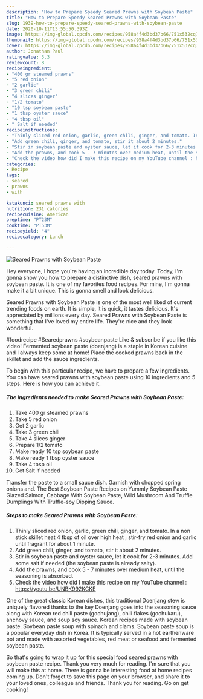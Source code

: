 ```yaml
---
description: "How to Prepare Speedy Seared Prawns with Soybean Paste"
title: "How to Prepare Speedy Seared Prawns with Soybean Paste"
slug: 1939-how-to-prepare-speedy-seared-prawns-with-soybean-paste
date: 2020-10-11T13:55:50.393Z
image: https://img-global.cpcdn.com/recipes/958a4f4d3bd37b66/751x532cq70/seared-prawns-with-soybean-paste-recipe-main-photo.jpg
thumbnail: https://img-global.cpcdn.com/recipes/958a4f4d3bd37b66/751x532cq70/seared-prawns-with-soybean-paste-recipe-main-photo.jpg
cover: https://img-global.cpcdn.com/recipes/958a4f4d3bd37b66/751x532cq70/seared-prawns-with-soybean-paste-recipe-main-photo.jpg
author: Jonathan Paul
ratingvalue: 3.3
reviewcount: 8
recipeingredient:
- "400 gr steamed prawns"
- "5 red onion"
- "2 garlic"
- "3 green chili"
- "4 slices ginger"
- "1/2 tomato"
- "10 tsp soybean paste"
- "1 tbsp oyster sauce"
- "4 tbsp oil"
- " Salt if needed"
recipeinstructions:
- "Thinly sliced red onion, garlic, green chili, ginger, and tomato. In a non stick skillet heat 4 tbsp of oil over high heat ; stir-fry red onion and garlic until fragrant for about 1 minute."
- "Add green chili, ginger, and tomato, stir it about 2 minutes."
- "Stir in soybean paste and oyster sauce, let it cook for 2-3 minutes. Add some salt if needed (the soybean paste is already salty)."
- "Add the prawns, and cook 5 - 7 minutes over medium heat, until the seasoning is absorbed."
- "Check the video how did I make this recipe on my YouTube channel : https://youtu.be/UNBK992KCKE"
categories:
- Recipe
tags:
- seared
- prawns
- with

katakunci: seared prawns with 
nutrition: 231 calories
recipecuisine: American
preptime: "PT23M"
cooktime: "PT53M"
recipeyield: "4"
recipecategory: Lunch

---
```



![Seared Prawns with Soybean Paste](https://img-global.cpcdn.com/recipes/958a4f4d3bd37b66/751x532cq70/seared-prawns-with-soybean-paste-recipe-main-photo.jpg)

Hey everyone, I hope you're having an incredible day today. Today, I'm gonna show you how to prepare a distinctive dish, seared prawns with soybean paste. It is one of my favorites food recipes. For mine, I'm gonna make it a bit unique. This is gonna smell and look delicious.

Seared Prawns with Soybean Paste is one of the most well liked of current trending foods on earth. It is simple, it is quick, it tastes delicious. It's appreciated by millions every day. Seared Prawns with Soybean Paste is something that I've loved my entire life. They're nice and they look wonderful.

#foodrecipe #Searedprawns #soybeanpaste Like &amp; subscribe if you like this video! Fermented soybean paste (doenjang) is a staple in Korean cuisine and I always keep some at home! Place the cooked prawns back in the skillet and add the sauce ingredients.


To begin with this particular recipe, we have to prepare a few ingredients. You can have seared prawns with soybean paste using 10 ingredients and 5 steps. Here is how you can achieve it.

<!--inarticleads1-->

##### The ingredients needed to make Seared Prawns with Soybean Paste:

1. Take 400 gr steamed prawns
1. Take 5 red onion
1. Get 2 garlic
1. Take 3 green chili
1. Take 4 slices ginger
1. Prepare 1/2 tomato
1. Make ready 10 tsp soybean paste
1. Make ready 1 tbsp oyster sauce
1. Take 4 tbsp oil
1. Get  Salt if needed


Transfer the paste to a small sauce dish. Garnish with chopped spring onions and. The Best Soybean Paste Recipes on Yummly Soybean Paste Glazed Salmon, Cabbage With Soybean Paste, Wild Mushroom And Truffle Dumplings With Truffle-soy Dipping Sauce. 

<!--inarticleads2-->

##### Steps to make Seared Prawns with Soybean Paste:

1. Thinly sliced red onion, garlic, green chili, ginger, and tomato. In a non stick skillet heat 4 tbsp of oil over high heat ; stir-fry red onion and garlic until fragrant for about 1 minute.
1. Add green chili, ginger, and tomato, stir it about 2 minutes.
1. Stir in soybean paste and oyster sauce, let it cook for 2-3 minutes. Add some salt if needed (the soybean paste is already salty).
1. Add the prawns, and cook 5 - 7 minutes over medium heat, until the seasoning is absorbed.
1. Check the video how did I make this recipe on my YouTube channel : https://youtu.be/UNBK992KCKE


One of the great classic Korean dishes, this traditional Doenjang stew is uniquely flavored thanks to the key Doenjang goes into the seasoning sauce along with Korean red chili paste (gochujang), chili flakes (gochukaru), anchovy sauce, and soup soy sauce. Korean recipes made with soybean paste. Soybean paste soup with spinach and clams. Soybean paste soup is a popular everyday dish in Korea. It is typically served in a hot earthenware pot and made with assorted vegetables, red meat or seafood and fermented soybean paste. 

So that's going to wrap it up for this special food seared prawns with soybean paste recipe. Thank you very much for reading. I'm sure that you will make this at home. There is gonna be interesting food at home recipes coming up. Don't forget to save this page on your browser, and share it to your loved ones, colleague and friends. Thank you for reading. Go on get cooking!

